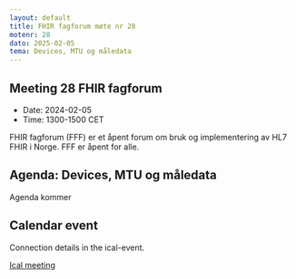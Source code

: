 ```yaml
---
layout: default
title: FHIR fagforum møte nr 28
motenr: 28
dato: 2025-02-05
tema: Devices, MTU og måledata
---
```


## Meeting 28 FHIR fagforum

* Date: 2024-02-05  
* Time: 1300-1500 CET

FHIR fagforum (FFF) er et åpent forum om bruk og implementering av HL7 FHIR i Norge. FFF er åpent for alle.  

## Agenda: Devices, MTU og måledata

Agenda kommer

## Calendar event

Connection details in the ical-event.

[Ical meeting](ical/FHIR%20fagforum%20%2328.ics)  
